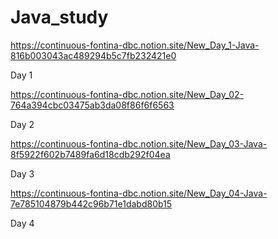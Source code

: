 # Java_study

https://continuous-fontina-dbc.notion.site/New_Day_1-Java-816b003043ac489294b5c7fb232421e0

Day 1

https://continuous-fontina-dbc.notion.site/New_Day_02-764a394cbc03475ab3da08f86f6f6563

Day 2

https://continuous-fontina-dbc.notion.site/New_Day_03-Java-8f5922f602b7489fa6d18cdb292f04ea

Day 3

https://continuous-fontina-dbc.notion.site/New_Day_04-Java-7e785104879b442c96b71e1dabd80b15

Day 4
